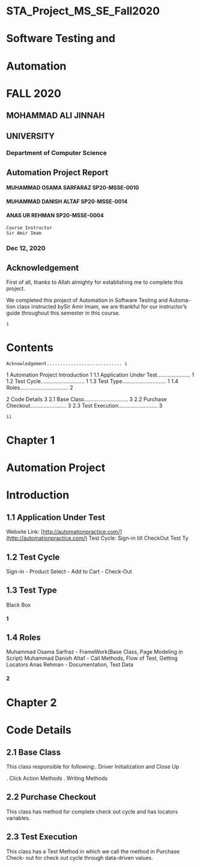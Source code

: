 # STA_Project_MS_SE_Fall2020

# Software Testing and

# Automation

# FALL 2020

## MOHAMMAD ALI JINNAH

## UNIVERSITY

### Department of Computer Science

## Automation Project Report

#### MUHAMMAD OSAMA SARFARAZ SP20-MSSE-0010

#### MUHAMMAD DANISH ALTAF SP20-MSSE-0014

#### ANAS UR REHMAN SP20-MSSE-0004

```
Course Instructor
Sir Amir Imam
```
### Dec 12, 2020


## Acknowledgement

First of all, thanks to Allah almighty for establishing me to complete this
project.

We completed this project of Automation in Software Testing and Automa-
tion class instructed bySir Amir Imam, we are thankful for our instructor’s
guide throughout this semester in this course.

```
i
```

# Contents

```
Acknowledgement............................ i
```
1 Automation Project Introduction 1
1.1 Application Under Test...................... 1
1.2 Test Cycle............................. 1
1.3 Test Type............................. 1
1.4 Roles................................ 2

2 Code Details 3
2.1 Base Class............................. 3
2.2 Purchase Checkout........................ 3
2.3 Test Execution.......................... 3

```
ii
```

# Chapter 1

# Automation Project

# Introduction

## 1.1 Application Under Test

Website Link: [http://automationpractice.com/](http://automationpractice.com/)
Test Cycle: Sign-in till CheckOut Test Ty

## 1.2 Test Cycle

Sign-in - Product Select - Add to Cart - Check-Out

## 1.3 Test Type

Black Box

#### 1


## 1.4 Roles

Muhammad Osama Sarfraz - FrameWork(Base Class, Page Modeling in Script)
Muhammad Danish Altaf - Call Methods, Flow of Test, Getting Locators
Anas Rehman - Documentation, Test Data

#### 2


# Chapter 2

# Code Details

## 2.1 Base Class

This class responsible for following:. Driver Initialization and Close Up

. Click Action Methods
. Writing Methods

## 2.2 Purchase Checkout

This class has method for complete check out cycle and has locators variables.

## 2.3 Test Execution

This class has a Test Method in which we call the method in Purchase Check-
out for check out cycle through data-driven values.

